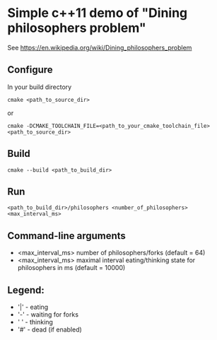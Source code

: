 # Simple c++11 demo of "Dining philosophers problem"
See https://en.wikipedia.org/wiki/Dining_philosophers_problem

## Configure
In your build directory

`cmake <path_to_source_dir>`

or

`cmake -DCMAKE_TOOLCHAIN_FILE=<path_to_your_cmake_toolchain_file> <path_to_source_dir>`

## Build
`cmake --build <path_to_build_dir>`

## Run
`<path_to_build_dir>/philosophers <number_of_philosophers> <max_interval_ms>`

## Command-line arguments
 * \<max_interval_ms\> number of philosophers/forks (default = 64)
 * \<max_interval_ms\> maximal interval eating/thinking state for philosophers in ms (default = 10000)

## Legend:
 * '|' - eating
 * '-' - waiting for forks
 * ' ' - thinking
 * '#' - dead (if enabled)
